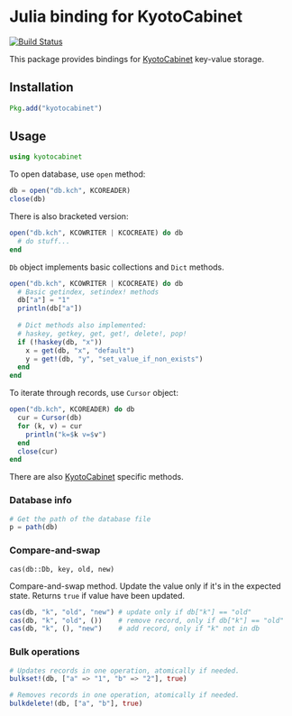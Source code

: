 # Julia binding for KyotoCabinet

[![Build Status](https://travis-ci.org/tuzzeg/kyotocabinet.jl.svg)](https://travis-ci.org/tuzzeg/kyotocabinet.jl)

This package provides bindings for [KyotoCabinet](http://fallabs.com/kyotocabinet) key-value storage.

## Installation

```julia
Pkg.add("kyotocabinet")
```

## Usage

```julia
using kyotocabinet
```

To open database, use `open` method:
```julia
db = open("db.kch", KCOREADER)
close(db)
```

There is also bracketed version:

```julia
open("db.kch", KCOWRITER | KCOCREATE) do db
  # do stuff...
end
```

`Db` object implements basic collections and `Dict` methods.

```julia
open("db.kch", KCOWRITER | KCOCREATE) do db
  # Basic getindex, setindex! methods
  db["a"] = "1"
  println(db["a"])
  
  # Dict methods also implemented:
  # haskey, getkey, get, get!, delete!, pop!
  if (!haskey(db, "x"))
    x = get(db, "x", "default")
    y = get!(db, "y", "set_value_if_non_exists")
  end
end
```

To iterate through records, use `Cursor` object:

```julia
open("db.kch", KCOREADER) do db
  cur = Cursor(db)
  for (k, v) = cur
    println("k=$k v=$v")
  end
  close(cur)
end
```

There are also [KyotoCabinet](http://fallabs.com/kyotocabinet) specific methods.

### Database info

```julia
# Get the path of the database file
p = path(db)
```

### Compare-and-swap

`cas(db::Db, key, old, new)`

Compare-and-swap method. Update the value only if it's in the expected state.
Returns `true` if value have been updated.

```julia
cas(db, "k", "old", "new") # update only if db["k"] == "old"
cas(db, "k", "old", ())    # remove record, only if db["k"] == "old"
cas(db, "k", (), "new")    # add record, only if "k" not in db
```

### Bulk operations

```julia
# Updates records in one operation, atomically if needed.
bulkset!(db, ["a" => "1", "b" => "2"], true)

# Removes records in one operation, atomically if needed.
bulkdelete!(db, ["a", "b"], true)
```
